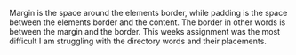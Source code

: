Margin is the space around the elements border, while padding is the space between
the elements border and the content. The border in other words is between the
margin and the border.
This weeks assignment was the most difficult I am struggling with the
directory words and their placements. 
